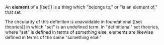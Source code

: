 An **element** of a [[set]] is a thing which "belongs to," or "is an element of," that set.

The circularity of this definition is unavoidable in foundational [[set theories]] in which "set" is an undefined term.  In "definitional" set theories, where "set" is defined in terms of something else, elements are likewise defined in terms of the same "something else."
